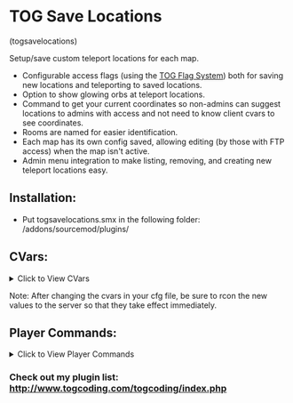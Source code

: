 # TOG Save Locations
(togsavelocations)

Setup/save custom teleport locations for each map.

* Configurable access flags (using the [TOG Flag System](https://www.togcoding.com/togcoding/index.php#TOGFlagSystem)) both for saving new locations and teleporting to saved locations.
* Option to show glowing orbs at teleport locations.
* Command to get your current coordinates so non-admins can suggest locations to admins with access and not need to know client cvars to see coordinates.
* Rooms are named for easier identification.
* Each map has its own config saved, allowing editing (by those with FTP access) when the map isn't active.
* Admin menu integration to make listing, removing, and creating new teleport locations easy.


## Installation:
* Put togsavelocations.smx in the following folder: /addons/sourcemod/plugins/


## CVars:
<details><summary>Click to View CVars</summary>
<p>

* **tsl_flag_setnew** - Players with this flag will be able to create new teleport locations.

* **tsl_flag_tp** - Players with this flag will be able to use the saved teleports.

* **tsl_showglows** - Show glowing orbs at teleport locations? (0 = Disabled, 1 = Enabled).
</p>
</details>

Note: After changing the cvars in your cfg file, be sure to rcon the new values to the server so that they take effect immediately.

## Player Commands:
<details><summary>Click to View Player Commands</summary>
<p>

* **sm_locs** - Open Saved Locations menu. Access set by CVar: tsl_flag_tp

* **sm_locations** - Open Saved Locations menu. Access set by CVar: tsl_flag_tp

* **sm_saves** - Open Saved Locations menu. Access set by CVar: tsl_flag_tp

* **sm_newsave** - Save new location. Access set by CVar: tsl_flag_setnew

* **sm_createsave** - Save new location. Access set by CVar: tsl_flag_setnew

* **sm_saveloc** - Save new location. Access set by CVar: tsl_flag_setnew

* **sm_reloadlocs** - Reload locations from files. Access set by CVar: tsl_flag_setnew

* **sm_getcoords** - Get current coordinates.

* **sm_coords** - Get current coordinates.
</p>
</details>



### Check out my plugin list: http://www.togcoding.com/togcoding/index.php

